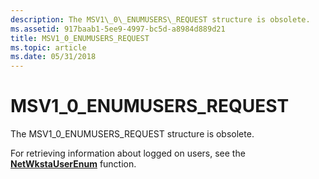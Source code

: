 ```yaml
---
description: The MSV1\_0\_ENUMUSERS\_REQUEST structure is obsolete.
ms.assetid: 917baab1-5ee9-4997-bc5d-a8984d889d21
title: MSV1_0_ENUMUSERS_REQUEST
ms.topic: article
ms.date: 05/31/2018
---
```


# MSV1\_0\_ENUMUSERS\_REQUEST

The MSV1\_0\_ENUMUSERS\_REQUEST structure is obsolete.

For retrieving information about logged on users, see the [**NetWkstaUserEnum**](/windows/win32/api/lmwksta/nf-lmwksta-netwkstauserenum) function.

 

 
